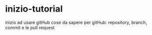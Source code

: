 # inizio-tutorial
inizio ad usare gitHub
cose da sapere per gitHub: repository, branch, commit e le pull request
